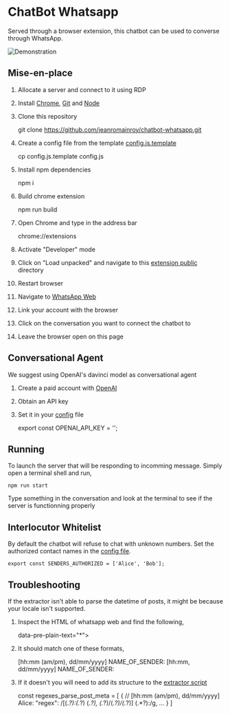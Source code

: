 # ChatBot Whatsapp

Served through a browser extension, this chatbot can be used to converse through WhatsApp.

![Demonstration](./varia/client.gif)


## Mise-en-place

1. Allocate a server and connect to it using RDP

2. Install [Chrome](https://www.google.com/chrome/), [Git](https://git-scm.com/book/en/v2/Getting-Started-Installing-Git) and [Node](https://nodejs.org/en/download/) 

3. Clone this repository

    git clone https://github.com/jeanromainroy/chatbot-whatsapp.git

4. Create a config file from the template [config.js.template](./config.js.template)

    cp config.js.template config.js

5. Install npm dependencies

    npm i

6. Build chrome extension

    npm run build

7. Open Chrome and type in the address bar

    chrome://extensions

8. Activate "Developer" mode

9. Click on "Load unpacked" and navigate to this [extension public](./extension/public/) directory

10. Restart browser

11. Navigate to [WhatsApp Web](https://web.whatsapp.com/)

12. Link your account with the browser 

13. Click on the conversation you want to connect the chatbot to

14. Leave the browser open on this page


## Conversational Agent 

We suggest using OpenAI's davinci model as conversational agent

1. Create a paid account with [OpenAI](https://beta.openai.com/)

2. Obtain an API key

3. Set it in your [config](./config.js) file

    export const OPENAI_API_KEY = '';


## Running

To launch the server that will be responding to incomming message. Simply open a terminal shell and run,

    npm run start

Type something in the conversation and look at the terminal to see if the server is functionning properly


## Interlocutor Whitelist

By default the chatbot will refuse to chat with unknown numbers. Set the authorized contact names in the [config file](./config.js).

    export const SENDERS_AUTHORIZED = ['Alice', 'Bob'];


## Troubleshooting

If the extractor isn't able to parse the datetime of posts, it might be because your locale isn't supported. 

1. Inspect the HTML of whatsapp web and find the following,

    data-pre-plain-text="*">

2. It should match one of these formats,

    [hh:mm (am/pm), dd/mm/yyyy] NAME_OF_SENDER:
    [hh:mm, dd/mm/yyyy] NAME_OF_SENDER:

3. If it doesn't you will need to add its structure to the [extractor script](./extension/src/scripts/extractor.js)
        
    const regexes_parse_post_meta = [
        { // [hh:mm (am/pm), dd/mm/yyyy] Alice:
            "regex": /\[(.*?):(.*?) (.*?), (.*?)\/(.*?)\/(.*?)\] (.*?):/g,
            ...
        }
    ]
